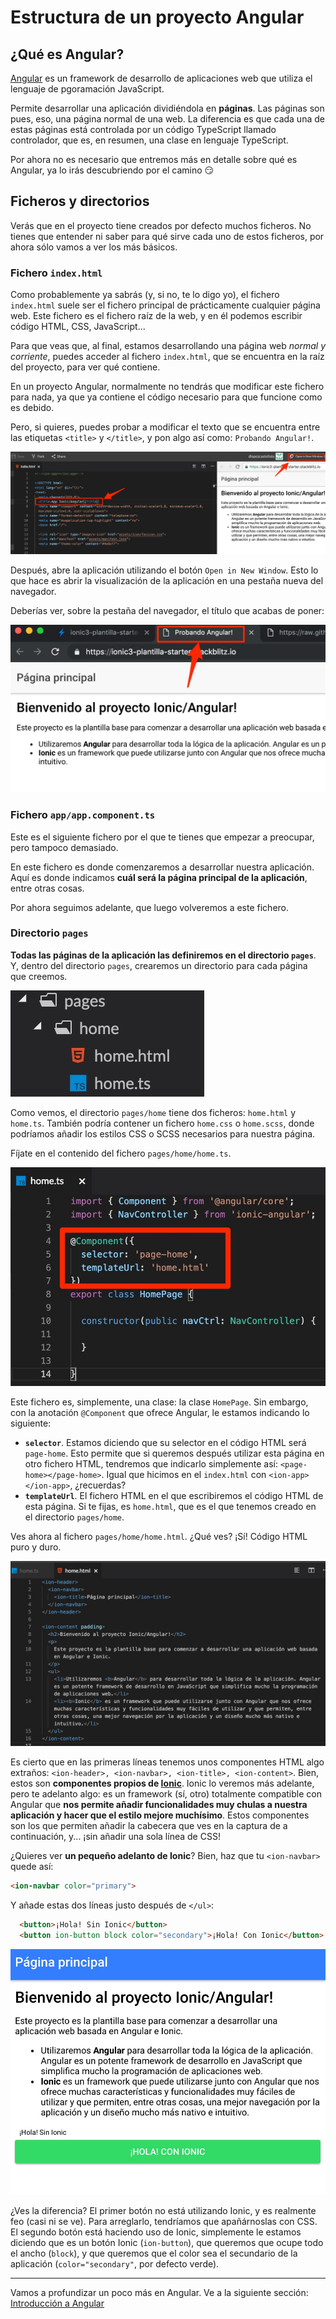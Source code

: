 # Estructura de un proyecto Angular

## ¿Qué es Angular?

[Angular](https://angular.io/) es un framework de desarrollo de aplicaciones web que utiliza el lenguaje de pgoramación JavaScript. 

Permite desarrollar una aplicación dividiéndola en **páginas**. Las páginas son pues, eso, una página normal de una web. La diferencia es que cada una de estas páginas está controlada por un código TypeScript llamado controlador, que es, en resumen, una clase en lenguaje TypeScript.

Por ahora no es necesario que entremos más en detalle sobre qué es Angular, ya lo irás descubriendo por el camino 😏

## Ficheros y directorios

Verás que en el proyecto tiene creados por defecto muchos ficheros. No tienes que entender ni saber para qué sirve cada uno de estos ficheros, por ahora sólo vamos a ver los más básicos.

### Fichero `index.html`

Como probablemente ya sabrás (y, si no, te lo digo yo), el fichero `index.html` suele ser el fichero principal de prácticamente cualquier página web. Este fichero es el fichero raíz de la  web, y en él podemos escribir código HTML, CSS, JavaScript... 

Para que veas que, al final, estamos desarrollando una página web *normal y corriente*, puedes acceder al fichero `index.html`, que se encuentra en la raíz del proyecto, para ver qué contiene.

En un proyecto Angular, normalmente no tendrás que modificar este fichero para nada, ya que ya contiene el código necesario para que funcione como es debido.

Pero, si quieres, puedes probar a modificar el texto que se encuentra entre las etiquetas `<title>` y `</title>`, y pon algo así como: `Probando Angular!`. 


![](./title-index.html.jpg)

Después, abre la aplicación utilizando el botón `Open in New Window`. Esto lo que hace es abrir la visualización de la aplicación en una pestaña nueva del navegador.

Deberías ver, sobre la pestaña del navegador, el título que acabas de poner:

![](./probando-angular.jpg)


### Fichero `app/app.component.ts`

Este es el siguiente fichero por el que te tienes que empezar a preocupar, pero tampoco demasiado.

En este fichero es donde comenzaremos a desarrollar nuestra aplicación. Aquí es donde indicamos **cuál será la página principal de la aplicación**, entre otras cosas.

Por ahora seguimos adelante, que luego volveremos a este fichero.

### Directorio `pages`

**Todas las páginas de la aplicación las definiremos en el directorio `pages`**. Y, dentro del directorio `pages`, crearemos un directorio para cada página que creemos. 

![](./pages.jpg)

Como vemos, el directorio `pages/home` tiene dos ficheros: `home.html` y `home.ts`. También podría contener un fichero `home.css` o `home.scss`, donde podríamos añadir los estilos CSS o SCSS necesarios para nuestra página.

Fíjate en el contenido del fichero `pages/home/home.ts`. 

![](./home.ts.jpg)

Este fichero es, simplemente, una clase: la clase `HomePage`. Sin embargo, con la anotación `@Component` que ofrece Angular, le estamos indicando lo siguiente:
* **`selector`**. Estamos diciendo que su selector en el código HTML será `page-home`. Esto permite que si queremos después utilizar esta página en otro fichero HTML, tendremos que indicarlo simplemente así: `<page-home></page-home>`. Igual que hicimos en el `index.html` con `<ion-app></ion-app>`, ¿recuerdas?
* **`templateUrl`**. El fichero HTML en el que escribiremos el código HTML de esta página. Si te fijas, es `home.html`, que es el que tenemos creado en el directorio `pages/home`.

Ves ahora al fichero `pages/home/home.html`. ¿Qué ves? ¡Sí! Código HTML puro y duro. 

![](./home.html.jpg)

Es cierto que en las primeras líneas tenemos unos componentes HTML algo extraños: `<ion-header>, <ion-navbar>, <ion-title>, <ion-content>`. Bien, estos son **componentes propios de [Ionic](https://ionicframework.com/)**. Ionic lo veremos más adelante, pero te adelanto algo: es un framework (sí, otro) totalmente compatible con Angular que **nos permite añadir funcionalidades muy chulas a nuestra aplicación y hacer que el estilo mejore muchísimo**. Estos componentes son los que permiten añadir la cabecera que ves en la captura de a continuación, y... ¡sin añadir una sola línea de CSS!

¿Quieres ver **un pequeño adelanto de Ionic**? Bien, haz que tu `<ion-navbar>` quede así:

```html
<ion-navbar color="primary">
```

Y añade estas dos líneas justo después de `</ul>`:

```html
  <button>¡Hola! Sin Ionic</button>
  <button ion-button block color="secondary">¡Hola! Con Ionic</button>
```

![](./home.html_view.jpg)

¿Ves la diferencia? El primer botón no está utilizando Ionic, y es realmente feo (casi ni se ve). Para arreglarlo, tendríamos que apañárnoslas con CSS. El segundo botón está haciendo uso de Ionic, simplemente le estamos diciendo que es un botón Ionic (`ion-button`), que queremos que ocupe todo el ancho (`block`), y que queremos que el color sea el secundario de la aplicación (`color="secondary"`, por defecto verde).

---

Vamos a profundizar un poco más en Angular. Ve a la siguiente sección: [Introducción a Angular](./practica-angular-ionic-3.md)